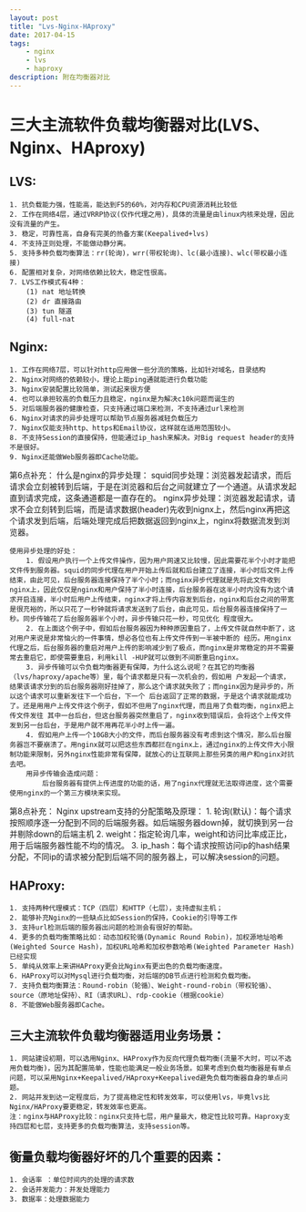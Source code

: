 ```yaml
---
layout: post
title: "Lvs-Nginx-HAproxy"
date: 2017-04-15
tags:
    - nginx 
    - lvs
    - haproxy
description: 附在均衡器对比
---
```


# 三大主流软件负载均衡器对比(LVS、Nginx、HAproxy)

## LVS:
    1. 抗负载能力强，性能高，能达到F5的60%，对内存和CPU资源消耗比较低
    2. 工作在网络4层，通过VRRP协议(仅作代理之用)，具体的流量是由linux内核来处理，因此没有流量的产生。
    3. 稳定，可靠性高，自身有完美的热备方案(Keepalived+lvs)
    4. 不支持正则处理，不能做动静分离。
    5. 支持多种负载均衡算法：rr(轮询)，wrr(带权轮询)、lc(最小连接)、wlc(带权最小连接)
    6. 配置相对复杂，对网络依赖比较大，稳定性很高。
    7. LVS工作模式有4种：
        (1) nat 地址转换
        (2) dr 直接路由
        (3) tun 隧道
        (4) full-nat 

## Nginx:
    1. 工作在网络7层，可以针对http应用做一些分流的策略，比如针对域名，目录结构
    2. Nginx对网络的依赖较小，理论上能ping通就能进行负载功能
    3. Nginx安装配置比较简单，测试起来很方便
    4. 也可以承担较高的负载压力且稳定，nginx是为解决c10k问题而诞生的
    5. 对后端服务器的健康检查，只支持通过端口来检测，不支持通过url来检测
    6. Nginx对请求的异步处理可以帮助节点服务器减轻负载压力
    7. Nginx仅能支持http、https和Email协议，这样就在适用范围较小。
    8. 不支持Session的直接保持，但能通过ip_hash来解决。对Big request header的支持不是很好。
    9. Nginx还能做Web服务器即Cache功能。

第6点补充：
    什么是nginx的异步处理：
        squid同步处理：浏览器发起请求，而后请求会立刻被转到后端，于是在浏览器和后台之间就建立了一个通道。从请求发起直到请求完成，这条通道都是一直存在的。
        nginx异步处理：浏览器发起请求，请求不会立刻转到后端，而是请求数据(header)先收到nignx上，然后nginx再把这个请求发到后端，后端处理完成后把数据返回到nginx上，nginx将数据流发到浏览器。

    使用异步处理的好处：
        1. 假设用户执行一个上传文件操作，因为用户网速又比较慢，因此需要花半个小时才能把文件传到服务器。squid的同步代理在用户开始上传后就和后台建立了连接，半小时后文件上传结束，由此可见，后台服务器连接保持了半个小时；而nginx异步代理就是先将此文件收到nginx上，因此仅仅是nginx和用户保持了半小时连接，后台服务器在这半小时内没有为这个请求开启连接，半小时后用户上传结束，nginx才将上传内容发到后台，nginx和后台之间的带宽是很充裕的，所以只花了一秒钟就将请求发送到了后台，由此可见，后台服务器连接保持了一秒。同步传输花了后台服务器半个小时，异步传输只花一秒，可见优化 程度很大。
        2. 在上面这个例子中，假如后台服务器因为种种原因重启了，上传文件就自然中断了，这对用户来说是非常恼火的一件事情，想必各位也有上传文件传到一半被中断的 经历。用nginx代理之后，后台服务器的重启对用户上传的影响减少到了极点，而nginx是非常稳定的并不需要常去重启它，即使需要重启，利用kill -HUP就可以做到不间断重启nginx。
        3. 异步传输可以令负载均衡器更有保障，为什么这么说呢？在其它的均衡器（lvs/haproxy/apache等）里，每个请求都是只有一次机会的，假如用 户发起一个请求，结果该请求分到的后台服务器刚好挂掉了，那么这个请求就失败了；而nginx因为是异步的，所以这个请求可以重新发往下一个后台，下一个 后台返回了正常的数据，于是这个请求就能成功了。还是用用户上传文件这个例子，假如不但用了nginx代理，而且用了负载均衡，nginx把上传文件发往 其中一台后台，但这台服务器突然重启了，nginx收到错误后，会将这个上传文件发到另一台后台，于是用户就不用再花半小时上传一遍。
        4. 假如用户上传一个10GB大小的文件，而后台服务器没有考虑到这个情况，那么后台服务器岂不要崩溃了。用nginx就可以把这些东西都拦在nginx上，通过nginx的上传文件大小限制功能来限制，另外nginx性能非常有保障，就放心的让互联网上那些另类的用户和nginx对抗去吧。
        用异步传输会造成问题：
            后台服务器有提供上传进度的功能的话，用了nginx代理就无法取得进度，这个需要使用nginx的一个第三方模块来实现。

第8点补充：
    Nginx upstream支持的分配策略及原理：
        1. 轮询(默认)：每个请求按照顺序逐一分配到不同的后端服务器。如后端服务器down掉，就切换到另一台并剔除down的后端主机
        2. weight：指定轮询几率，weight和访问比率成正比，用于后端服务器性能不均的情况。
        3. ip_hash：每个请求按照访问ip的hash结果分配，不同ip的请求被分配到后端不同的服务器上，可以解决session的问题。

## HAProxy:
    1. 支持两种代理模式：TCP（四层）和HTTP（七层），支持虚拟主机；
    2. 能够补充Nginx的一些缺点比如Session的保持，Cookie的引导等工作
    3. 支持url检测后端的服务器出问题的检测会有很好的帮助。
    4. 更多的负载均衡策略比如：动态加权轮循(Dynamic Round Robin)，加权源地址哈希(Weighted Source Hash)，加权URL哈希和加权参数哈希(Weighted Parameter Hash)已经实现
    5. 单纯从效率上来讲HAProxy更会比Nginx有更出色的负载均衡速度。
    6. HAProxy可以对Mysql进行负载均衡，对后端的DB节点进行检测和负载均衡。
    7. 支持负载均衡算法：Round-robin（轮循）、Weight-round-robin（带权轮循）、source（原地址保持）、RI（请求URL）、rdp-cookie（根据cookie）
    8. 不能做Web服务器即Cache。

## 三大主流软件负载均衡器适用业务场景：
    1. 网站建设初期，可以选用Nginx、HAProxy作为反向代理负载均衡(流量不大时，可以不选用负载均衡)，因为其配置简单，性能也能满足一般业务场景。如果考虑到负载均衡器是有单点问题，可以采用Nginx+Keepalived/HAproxy+Keepalived避免负载均衡器自身的单点问题。
    2. 网站并发到达一定程度后，为了提高稳定性和转发效率，可以使用lvs，毕竟lvs比Nginx/HAProxy要更稳定，转发效率也更高。
    注：nginx与HAProxy比较：nginx只支持七层，用户量最大，稳定性比较可靠。Haproxy支持四层和七层，支持更多的负载均衡算法，支持session等。

## 衡量负载均衡器好坏的几个重要的因素：
    1. 会话率 ：单位时间内的处理的请求数
    2. 会话并发能力：并发处理能力
    3. 数据率：处理数据能力